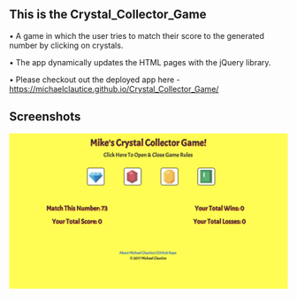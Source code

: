 ## This is the Crystal_Collector_Game

• A game in which the user tries to match their score to the generated number by clicking on crystals.

• The app dynamically updates the HTML pages with the jQuery library.

• Please checkout out the deployed app here - https://michaelclautice.github.io/Crystal_Collector_Game/

## Screenshots

![screenshot](https://github.com/MichaelClautice/Crystal_Collector_Game/blob/master/screenshots/Crystal_Collector.png)
